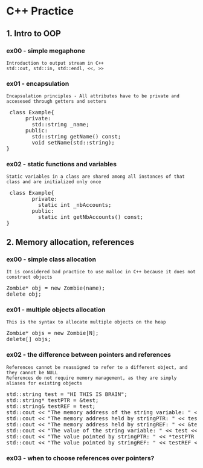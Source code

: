# C++ Practice
## 1. Intro to OOP
### ex00 - simple megaphone
```
Introduction to output stream in C++
std::out, std::in, std::endl, <<, >>
```

### ex01 - encapsulation
```
Encapsulation principles - All attributes have to be private and accesesed through getters and setters
```
<pre lang=c++> class Example{
      private:
        std::string _name;
      public:
        std::string getName() const;
        void setName(std::string);
}</pre>

### ex02 - static functions and variables
```
Static variables in a class are shared among all instances of that class and are initialized only once
```
<pre lang=c++> class Example{
        private:
          static int _nbAccounts;
        public:
          static int getNbAccounts() const;
}</pre>

## 2. Memory allocation, references
### ex00 - simple class allocation
```
It is considered bad practice to use malloc in C++ because it does not construct objects
```
<pre lang=c++>Zombie* obj = new Zombie(name);
delete obj;</pre>

### ex01 - multiple objects allocation
```
This is the syntax to allocate multiple objects on the heap
```
<pre lang=c++>Zombie* objs = new Zombie[N];
delete[] objs;</pre>

### ex02 - the difference between pointers and references
```
References cannot be reassigned to refer to a different object, and they cannot be NULL
References do not require memory management, as they are simply aliases for existing objects
```
<pre lang=c++>std::string test = "HI THIS IS BRAIN";
std::string* testPTR = &test;
std::string& testREF = test;
std::cout << "The memory address of the string variable: " << &test << std::endl;
std::cout << "The memory address held by stringPTR: " << testPTR << std::endl;
std::cout << "The memory address held by stringREF: " << &testREF << std::endl;
std::cout << "The value of the string variable: " << test << std::endl;
std::cout << "The value pointed by stringPTR: " << *testPTR << std::endl;
std::cout << "The value pointed by stringREF: " << testREF << std::endl;</pre>

### ex03 - when to choose references over pointers?
```
```
<pre lang=c++></pre>
